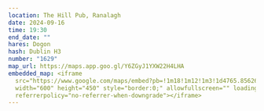```yaml
---
location: The Hill Pub, Ranalagh
date: 2024-09-16
time: 19:30
end_date: ""
hares: Dogon
hash: Dublin H3
number: "1629"
map_url: https://maps.app.goo.gl/Y6ZGyJ1YXW22H4LHA
embedded_map: <iframe
  src="https://www.google.com/maps/embed?pb=!1m18!1m12!1m3!1d4765.8562666933585!2d-6.260936522910088!3d53.32664007228365!2m3!1f0!2f0!3f0!3m2!1i1024!2i768!4f13.1!3m3!1m2!1s0x48670ea66b7a0f2f%3A0xaf3fe798e64112d4!2sThe%20Hill%20Pub!5e0!3m2!1sen!2sie!4v1723832185492!5m2!1sen!2sie"
  width="600" height="450" style="border:0;" allowfullscreen="" loading="lazy"
  referrerpolicy="no-referrer-when-downgrade"></iframe>
---
```


